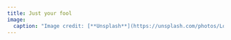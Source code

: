 ```yaml
---
title: Just your fool
image:
  caption: "Image credit: [**Unsplash**](https://unsplash.com/photos/Lo-r3a8sW90)"
---
```

